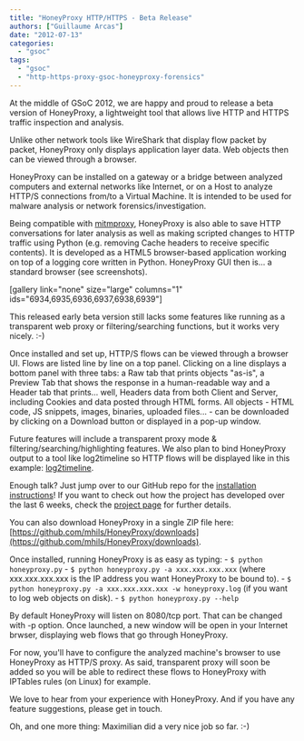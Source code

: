 ```yaml
---
title: "HoneyProxy HTTP/HTTPS - Beta Release"
authors: ["Guillaume Arcas"]
date: "2012-07-13"
categories: 
  - "gsoc"
tags: 
  - "gsoc"
  - "http-https-proxy-gsoc-honeyproxy-forensics"
---
```


At the middle of GSoC 2012, we are happy and proud to release a beta version of HoneyProxy, a lightweight tool that allows live HTTP and HTTPS traffic inspection and analysis.

Unlike other network tools like WireShark that display flow packet by packet, HoneyProxy only displays application layer data. Web objects then can be viewed through a browser.

HoneyProxy can be installed on a gateway or a bridge between analyzed computers and external networks like Internet, or on a Host to analyze HTTP/S connections from/to a Virtual Machine. It is intended to be used for malware analysis or network forensics/investigation.

Being compatible with [mitmproxy](http://mitmproxy.org/), HoneyProxy is also able to save HTTP conversations for later analysis as well as making scripted changes to HTTP traffic using Python (e.g. removing Cache headers to receive specific contents). It is developed as a HTML5 browser-based application working on top of a logging core written in Python. HoneyProxy GUI then is... a standard browser (see screenshots).

\[gallery link="none" size="large" columns="1" ids="6934,6935,6936,6937,6938,6939"\]

This released early beta version still lacks some features like running as a transparent web proxy or filtering/searching functions, but it works very nicely. :-)

Once installed and set up, HTTP/S flows can be viewed through a browser UI. Flows are listed line by line on a top panel. Clicking on a line displays a bottom panel with three tabs: a Raw tab that prints objects "as-is", a Preview Tab that shows the response in a human-readable way and a Header tab that prints... well, Headers data from both Client and Server, including Cookies and data posted through HTML forms. All objects - HTML code, JS snippets, images, binaries, uploaded files... - can be downloaded by clicking on a Download button or displayed in a pop-up window.

Future features will include a transparent proxy mode & filtering/searching/highlighting features. We also plan to bind HoneyProxy output to a tool like log2timeline so HTTP flows will be displayed like in this example: [log2timeline](http://log2timeline.net/browser.html).

Enough talk? Just jump over to our GitHub repo for the [installation instructions](https://github.com/mhils/HoneyProxy#quick-start)! If you want to check out how the project has developed over the last 6 weeks, check the [project page](https://honeynet.org/gsoc/slot10) for further details.

You can also download HoneyProxy in a single ZIP file here: [https://github.com/mhils/HoneyProxy/downloads](https://github.com/mhils/HoneyProxy/downloads).

Once installed, running HoneyProxy is as easy as typing: - `$ python honeyproxy.py` - `$ python honeyproxy.py -a xxx.xxx.xxx.xxx` (where xxx.xxx.xxx.xxx is the IP address you want HoneyProxy to be bound to). - `$ python honeyproxy.py -a xxx.xxx.xxx.xxx -w honeyproxy.log` (if you want to log web objects on disk). - `$ python honeyproxy.py --help`

By default HoneyProxy will listen on 8080/tcp port. That can be changed with -p option. Once launched, a new window will be open in your Internet brwser, displaying web flows that go through HoneyProxy.

For now, you'll have to configure the analyzed machine's browser to use HoneyProxy as HTTP/S proxy. As said, transparent proxy will soon be added so you will be able to redirect these flows to HoneyProxy with IPTables rules (on Linux) for example.

We love to hear from your experience with HoneyProxy. And if you have any feature suggestions, please get in touch.

Oh, and one more thing: Maximilian did a very nice job so far. :-)
